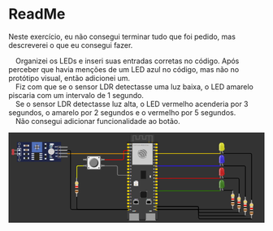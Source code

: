 # ReadMe

Neste exercício, eu não consegui terminar tudo que foi pedido, mas descreverei o que eu consegui fazer.

&emsp;Organizei os LEDs e inseri suas entradas corretas no código. Após perceber que havia menções de um LED azul no código, mas não no protótipo visual, então adicionei um. <br>
&emsp;Fiz com que se o sensor LDR detectasse uma luz baixa, o LED amarelo piscaria com um intervalo de 1 segundo.<br>
&emsp;Se o sensor LDR detectasse luz alta, o LED vermelho acenderia por 3 segundos, o amarelo por 2 segundos e o vermelho por 5 segundos.<br>
&emsp;Não consegui adicionar funcionalidade ao botão.<br>

<img title="Protótipo no WOKWI" src="Exercicio Prova Joao Cherry/esp32-sensor-LDR.png">
